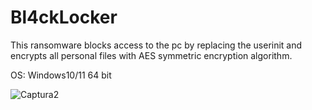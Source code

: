 # Bl4ckLocker
This ransomware blocks access to the pc by replacing the userinit and encrypts all personal files with AES symmetric encryption algorithm.

OS: Windows10/11 64 bit

![Captura2](https://user-images.githubusercontent.com/104674473/168498315-324ab59e-72f7-48ab-bd90-f93a52e68401.PNG)

